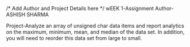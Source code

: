 /* Add Author and Project Details here */
wEEK 1-Assignment
Author-ASHISH SHARMA

Project-Analyze an array of unsigned char data items and report analytics on the maximum, minimum, mean, and median of the data set. In addition, you will need to reorder this data set from large to small.
